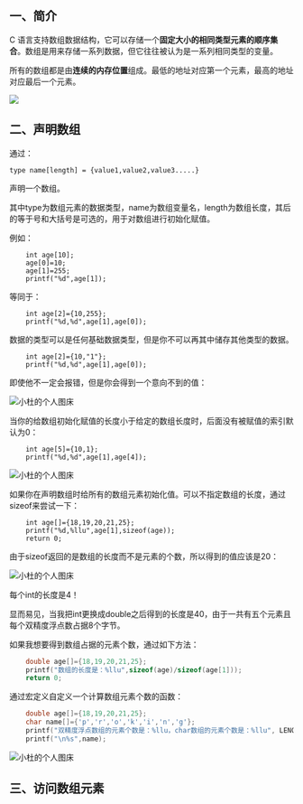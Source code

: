 ## 一、简介

C 语言支持数组数据结构，它可以存储一个**固定大小的相同类型元素的顺序集合**。数组是用来存储一系列数据，但它往往被认为是一系列相同类型的变量。

所有的数组都是由**连续的内存位置**组成。最低的地址对应第一个元素，最高的地址对应最后一个元素。

![](https://www.runoob.com/wp-content/uploads/2014/09/c-arrays-2021-1-18-3.png)


## 二、声明数组
通过：

`type name[length] = {value1,value2,value3.....}`

声明一个数组。

其中type为数组元素的数据类型，name为数组变量名，length为数组长度，其后的等于号和大括号是可选的，用于对数组进行初始化赋值。

例如：
```
    int age[10];
    age[0]=10;
    age[1]=255;
    printf("%d",age[1]);
```

等同于：
```
    int age[2]={10,255};
    printf("%d,%d",age[1],age[0]);
```

数据的类型可以是任何基础数据类型，但是你不可以再其中储存其他类型的数据。

```
    int age[2]={10,"1"};
    printf("%d,%d",age[1],age[0]);
```

即使他不一定会报错，但是你会得到一个意向不到的值：

![小杜的个人图床](http://pic.xiaodu0.com//assets/uploads/20231205/8db822256075f16c0619daa193023e1d.png)

当你的给数组初始化赋值的长度小于给定的数组长度时，后面没有被赋值的索引默认为0：

```
    int age[5]={10,1};
    printf("%d,%d",age[1],age[4]);
```

![小杜的个人图床](http://pic.xiaodu0.com//assets/uploads/20231205/c2aec56b806e4d85115a50302a9ceef6.png)

如果你在声明数组时给所有的数组元素初始化值。可以不指定数组的长度，通过sizeof来尝试一下：
```
    int age[]={18,19,20,21,25};
    printf("%d,%llu",age[1],sizeof(age));
    return 0;
```

由于sizeof返回的是数组的长度而不是元素的个数，所以得到的值应该是20：

![小杜的个人图床](http://pic.xiaodu0.com//assets/uploads/20231205/77642515d8b0473ebef478a686d37198.png)

每个int的长度是4！

显而易见，当我把int更换成double之后得到的长度是40，由于一共有五个元素且每个双精度浮点数占据8个字节。

如果我想要得到数组占据的元素个数，通过如下方法：
```c
    double age[]={18,19,20,21,25};
    printf("数组的长度是：%llu",sizeof(age)/sizeof(age[1]));
    return 0;
```

通过宏定义自定义一个计算数组元素个数的函数：
```c
    double age[]={18,19,20,21,25};
    char name[]={'p','r','o','k','i','n','g'};
    printf("双精度浮点数组的元素个数是：%llu，char数组的元素个数是：%llu", LENGTH(age), LENGTH(name));
    printf("\n%s",name);
```

![小杜的个人图床](http://pic.xiaodu0.com//assets/uploads/20231205/e6439da1b7f209f594ebaff377347d9f.png)


## 三、访问数组元素

